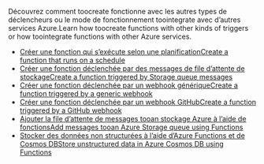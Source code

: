 <span data-ttu-id="7ed11-101">Découvrez comment toocreate fonctionne avec les autres types de déclencheurs ou le mode de fonctionnement toointegrate avec d’autres services Azure.</span><span class="sxs-lookup"><span data-stu-id="7ed11-101">Learn how toocreate functions with other kinds of triggers or how toointegrate functions with other Azure services.</span></span>


+ [<span data-ttu-id="7ed11-102">Créer une fonction qui s’exécute selon une planification</span><span class="sxs-lookup"><span data-stu-id="7ed11-102">Create a function that runs on a schedule</span></span>](../articles/azure-functions/functions-create-scheduled-function.md) 
+ [<span data-ttu-id="7ed11-103">Créer une fonction déclenchée par des messages de file d’attente de stockage</span><span class="sxs-lookup"><span data-stu-id="7ed11-103">Create a function triggered by Storage queue messages</span></span>](../articles/azure-functions/functions-create-storage-queue-triggered-function.md) 
+ [<span data-ttu-id="7ed11-104">Créer une fonction déclenchée par un webhook générique</span><span class="sxs-lookup"><span data-stu-id="7ed11-104">Create a function triggered by a generic webhook</span></span>](../articles/azure-functions/functions-create-generic-webhook-triggered-function.md)
+ [<span data-ttu-id="7ed11-105">Créer une fonction déclenchée par un webhook GitHub</span><span class="sxs-lookup"><span data-stu-id="7ed11-105">Create a function triggered by a GitHub webhook</span></span>](../articles/azure-functions/functions-create-github-webhook-triggered-function.md) 
+ [<span data-ttu-id="7ed11-106">Ajouter la file d’attente de messages tooan stockage Azure à l’aide de fonctions</span><span class="sxs-lookup"><span data-stu-id="7ed11-106">Add messages tooan Azure Storage queue using Functions</span></span>](../articles/azure-functions/functions-integrate-storage-queue-output-binding.md) 
+ [<span data-ttu-id="7ed11-107">Stocker des données non structurées à l’aide d’Azure Functions et de Cosmos DB</span><span class="sxs-lookup"><span data-stu-id="7ed11-107">Store unstructured data in Azure Cosmos DB using Functions</span></span>](../articles/azure-functions/functions-integrate-store-unstructured-data-cosmosdb.md)
